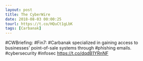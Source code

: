 ```yaml
---
layout: post
title: The CyberWire
date: 2018-08-03 00:00:25
tourl: https://t.co/HQuCt1gLbK
tags: [Carbanak]
---
```

#CWBriefing: #Fin7: #Carbanak specialized in gaining access to businesses' point-of-sale systems through #phishing emails. #cybersecurity #infosec https://t.co/dqdB1YRnNF
